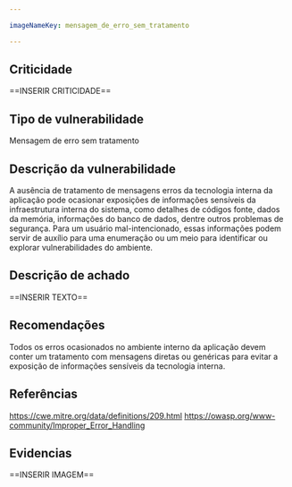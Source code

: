 ```yaml
---

imageNameKey: mensagem_de_erro_sem_tratamento

---
```

## Criticidade
==INSERIR CRITICIDADE==
## Tipo de vulnerabilidade
Mensagem de erro sem tratamento
## Descrição da vulnerabilidade
A ausência de tratamento de mensagens erros da tecnologia interna da aplicação pode ocasionar exposições de informações sensíveis da infraestrutura interna do sistema, como detalhes de códigos fonte, dados da memória, informações do banco de dados, dentre outros problemas de segurança. Para um usuário mal-intencionado, essas informações podem servir de auxílio para uma enumeração ou um meio para identificar ou explorar vulnerabilidades do ambiente.  
## Descrição de achado
==INSERIR TEXTO==
## Recomendações
Todos os erros ocasionados no ambiente interno da aplicação devem conter um tratamento com mensagens diretas ou genéricas para evitar a exposição de informações sensíveis da tecnologia interna. 
## Referências
https://cwe.mitre.org/data/definitions/209.html
https://owasp.org/www-community/Improper_Error_Handling
## Evidencias
==INSERIR IMAGEM==